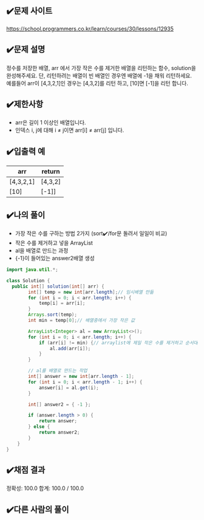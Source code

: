 ## ✔️문제 사이트

https://school.programmers.co.kr/learn/courses/30/lessons/12935

## ✔️문제 설명

정수를 저장한 배열, arr 에서 가장 작은 수를 제거한 배열을 리턴하는 함수, solution을 완성해주세요. 단, 리턴하려는 배열이 빈 배열인 경우엔 배열에 -1을 채워 리턴하세요. 예를들어 arr이 [4,3,2,1]인 경우는 [4,3,2]를 리턴 하고, [10]면 [-1]을 리턴 합니다.

## ✔️제한사항

- arr은 길이 1 이상인 배열입니다.
- 인덱스 i, j에 대해 i ≠ j이면 arr[i] ≠ arr[j] 입니다.

## ✔️입출력 예

| arr       | return  |
| --------- | ------- |
| [4,3,2,1] | [4,3,2] |
| [10]      | [-1]]   |

## ✔️나의 풀이

- 가장 작은 수를 구하는 방법 2가지 (sort✔️/for문 돌려서 일일이 비교)
- 작은 수를 제거하고 넣을 ArrayList
- al을 배열로 만드는 과정
- {-1}이 들어있는 answer2배열 생성

```java
import java.util.*;

class Solution {
  public int[] solution(int[] arr) {
		int[] temp = new int[arr.length];// 임시배열 만듦
		for (int i = 0; i < arr.length; i++) {
			temp[i] = arr[i];
		}
		Arrays.sort(temp);
		int min = temp[0];// 배열중에서 가장 작은 값

		ArrayList<Integer> al = new ArrayList<>();
		for (int i = 0; i < arr.length; i++) {
			if (arr[i] != min) {// arraylist에 제일 작은 수를 제거하고 순서대로 넣음
				al.add(arr[i]);
			}
		}

		// al를 배열로 만드는 작업
		int[] answer = new int[arr.length - 1];
		for (int i = 0; i < arr.length - 1; i++) {
			answer[i] = al.get(i);
		}

		int[] answer2 = { -1 };

		if (answer.length > 0) {
			return answer;
		} else {
			return answer2;
		}
	}
}
```

## ✔️채점 결과

정확성: 100.0
합계: 100.0 / 100.0

## ✔️다른 사람의 풀이
